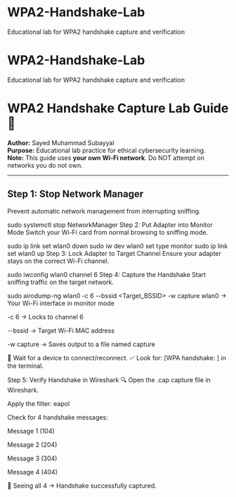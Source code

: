 # WPA2-Handshake-Lab
Educational lab for WPA2 handshake capture and verification
# WPA2-Handshake-Lab
Educational lab for WPA2 handshake capture and verification

# WPA2 Handshake Capture Lab Guide 🔐

**Author:** Sayed Muhammad Subayyal  
**Purpose:** Educational lab practice for ethical cybersecurity learning.  
**Note:** This guide uses **your own Wi-Fi network**. Do NOT attempt on networks you do not own.

---

## Step 1: Stop Network Manager
Prevent automatic network management from interrupting sniffing.


sudo systemctl stop NetworkManager
Step 2: Put Adapter into Monitor Mode
Switch your Wi-Fi card from normal browsing to sniffing mode.


sudo ip link set wlan0 down
sudo iw dev wlan0 set type monitor
sudo ip link set wlan0 up
Step 3: Lock Adapter to Target Channel
Ensure your adapter stays on the correct Wi-Fi channel.


sudo iwconfig wlan0 channel 6
Step 4: Capture the Handshake
Start sniffing traffic on the target network.


sudo airodump-ng wlan0 -c 6 --bssid <Target_BSSID> -w capture
wlan0 → Your Wi-Fi interface in monitor mode

-c 6 → Locks to channel 6

--bssid → Target Wi-Fi MAC address

-w capture → Saves output to a file named capture

📌 Wait for a device to connect/reconnect.
✅ Look for: [WPA handshake: <BSSID>] in the terminal.

Step 5: Verify Handshake in Wireshark 🔍
Open the .cap capture file in Wireshark.

Apply the filter: eapol

Check for 4 handshake messages:

Message 1 (104)

Message 2 (204)

Message 3 (304)

Message 4 (404)

📌 Seeing all 4 → Handshake successfully captured.
